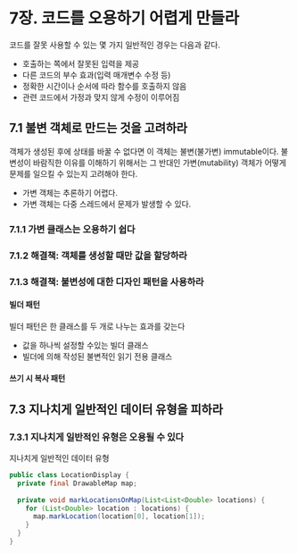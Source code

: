 # 7장. 코드를 오용하기 어렵게 만들라

코드를 잘못 사용할 수 있는 몇 가지 일반적인 경우는 다음과 같다.

* 호출하는 쪽에서 잘못된 입력을 제공
* 다른 코드의 부수 효과(입력 매개변수 수정 등)
* 정확한 시간이나 순서에 따라 함수를 호출하지 않음
* 관련 코드에서 가정과 맞지 않게 수정이 이루어짐



## 7.1 불변 객체로 만드는 것을 고려하라

객체가 생성된 후에 상태를 바꿀 수 없다면 이 객체는 불변(불가변) immutable이다. 불변성이 바람직한 이유를 이해하기 위해서는 그 반대인 가변(mutability) 객체가 어떻게 문제를 일으킬 수 있는지 고려해야 한다.

* 가변 객체는 추론하기 어렵다.
* 가변 객체는 다중 스레드에서 문제가 발생할 수 있다.



### 7.1.1 가변 클래스는 오용하기 쉽다

### 7.1.2 해결책: 객체를 생성할 때만 값을 할당하라

### 7.1.3 해결책: 불변성에 대한 디자인 패턴을 사용하라

#### 빌더 패턴

빌더 패턴은 한 클래스를 두 개로 나누는 효과를 갖는다

* 값을 하나씩 설정할 수있는 빌더 클래스
* 빌더에 의해 작성된 불변적인 읽기 전용 클래스

#### 쓰기 시 복사 패턴



## 7.3 지나치게 일반적인 데이터 유형을 피하라

### 7.3.1 지나치게 일반적인 유형은 오용될 수 있다

지나치게 일반적인 데이터 유형

```java
public class LocationDisplay {
  private final DrawableMap map;
  
  private void markLocationsOnMap(List<List<Double> locations) {
    for (List<Double> location : locations) {
      map.markLocation(location[0], location[1]);
    }
  }
}
```















